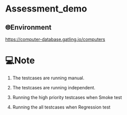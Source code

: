 # Assessment_demo


## 🌐Environment

https://computer-database.gatling.io/computers
 

# 💻Note
1. The testcases are running manual.

2. The testcases are running independent.

3. Running the high priority testcases when Smoke test

4. Running the all testcases when Regression test

